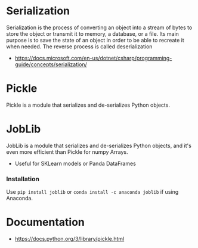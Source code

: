 # Serialization
Serialization is the process of converting an object into a stream of bytes to store the object or transmit it to memory, a database, or a file. Its main purpose is to save the state of an object in order to be able to recreate it when needed. The reverse process is called deserialization
- https://docs.microsoft.com/en-us/dotnet/csharp/programming-guide/concepts/serialization/

# Pickle
Pickle is a module that serializes and de-serializes Python objects.

# JobLib
JobLib is a module that serializes and de-serializes Python objects, and it's even more efficient than Pickle for numpy Arrays.
- Useful for SKLearn models or Panda DataFrames

### Installation
Use ```pip install joblib``` or ```conda install -c anaconda joblib``` if using Anaconda.

# Documentation
- https://docs.python.org/3/library/pickle.html